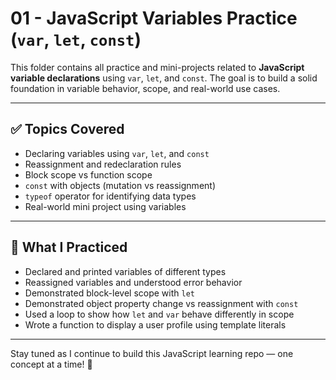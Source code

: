 # 01 - JavaScript Variables Practice (`var`, `let`, `const`)

This folder contains all practice and mini-projects related to **JavaScript variable declarations** using `var`, `let`, and `const`. The goal is to build a solid foundation in variable behavior, scope, and real-world use cases.

---

## ✅ Topics Covered

- Declaring variables using `var`, `let`, and `const`
- Reassignment and redeclaration rules
- Block scope vs function scope
- `const` with objects (mutation vs reassignment)
- `typeof` operator for identifying data types
- Real-world mini project using variables

---

## 🧠 What I Practiced

- Declared and printed variables of different types
- Reassigned variables and understood error behavior
- Demonstrated block-level scope with `let`
- Demonstrated object property change vs reassignment with `const`
- Used a loop to show how `let` and `var` behave differently in scope
- Wrote a function to display a user profile using template literals


---


Stay tuned as I continue to build this JavaScript learning repo — one concept at a time! 🚀
